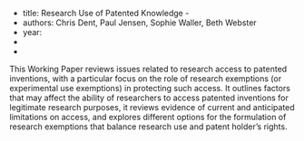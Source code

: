 - title: Research Use of Patented Knowledge -
- authors: Chris Dent, Paul Jensen, Sophie Waller, Beth Webster
- year: 
- 
- 

This Working Paper reviews issues related to research access to patented inventions, with a particular focus on the role of research exemptions (or experimental use exemptions) in protecting such access. It outlines factors that may affect the ability of researchers to access patented inventions for legitimate research purposes, it reviews evidence of current and anticipated limitations on access, and explores different options for the formulation of research exemptions that balance research use and patent holder’s rights.